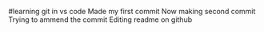 #learning git in vs code
Made my first commit
Now making second commit
Trying to ammend the commit
Editing readme on github
